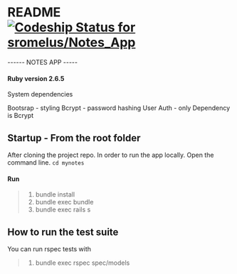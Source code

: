 # README [![Codeship Status for sromelus/Notes_App](https://app.codeship.com/projects/ce6b552d-6e16-43c6-bc03-2f181bc00dcc/status?branch=main)](https://app.codeship.com/projects/444278)


------ NOTES APP -----


####  Ruby version 2.6.5

System dependencies

Bootsrap - styling
Bcrypt - password hashing
User Auth - only Dependency is Bcrypt

## Startup - From the root folder
After cloning the project repo.
In order to run the app locally. Open the command line.
`cd mynotes`

#### Run
>1. bundle install
>2. bundle exec bundle
>2. bundle exec rails s

## How to run the test suite

You can run rspec tests with

> 1. bundle exec rspec spec/models
